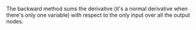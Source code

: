 The backward method sums the derivative (it's a normal derivative when there's only one variable) with respect to the only input over all the output nodes.